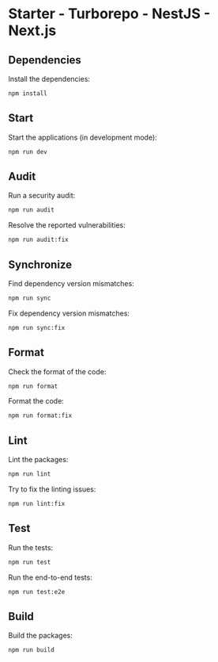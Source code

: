 # Starter - Turborepo - NestJS - Next.js

## Dependencies

Install the dependencies:

```bash
npm install
```

## Start

Start the applications (in development mode):

```bash
npm run dev
```

## Audit

Run a security audit:

```bash
npm run audit
```

Resolve the reported vulnerabilities:

```bash
npm run audit:fix
```

## Synchronize

Find dependency version mismatches:

```bash
npm run sync
```

Fix dependency version mismatches:

```bash
npm run sync:fix
```

## Format

Check the format of the code:

```bash
npm run format
```

Format the code:

```bash
npm run format:fix
```

## Lint

Lint the packages:

```bash
npm run lint
```

Try to fix the linting issues:

```bash
npm run lint:fix
```

## Test

Run the tests:

```bash
npm run test
```

Run the end-to-end tests:

```bash
npm run test:e2e
```

## Build

Build the packages:

```bash
npm run build
```
